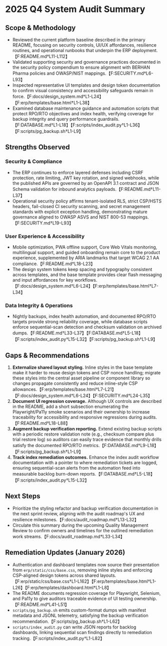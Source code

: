 # 2025 Q4 System Audit Summary

## Scope & Methodology
- Reviewed the current platform baseline described in the primary README, focusing on security controls, UI/UX affordances, resilience routines, and operational runbooks that underpin the ERP deployment.【F:README.md†L11-L112】
- Validated supporting security and governance practices documented in the security policy compendium to ensure alignment with BERHAN Pharma policies and OWASP/NIST mappings.【F:SECURITY.md†L6-L93】
- Inspected representative UI templates and design token documentation to confirm visual consistency and accessibility safeguards remain in force.【F:docs/design_system.md†L1-L24】【F:erp/templates/base.html†L1-L38】
- Examined database maintenance guidance and automation scripts that protect RPO/RTO objectives and index health, verifying coverage for backup integrity and query performance guardrails.【F:DATABASE.md†L1-L18】【F:scripts/index_audit.py†L1-L36】【F:scripts/pg_backup.sh†L1-L9】

## Strengths Observed
### Security & Compliance
- The ERP continues to enforce layered defenses including CSRF protection, rate limiting, JWT key rotation, and signed webhooks, while the published APIs are governed by an OpenAPI 3.1 contract and JSON Schema validation for inbound analytics payloads.【F:README.md†L11-L37】
- Operational security policy affirms tenant-isolated RLS, strict CSP/HSTS headers, fail-closed CI security scanning, and secret management standards with explicit exception handling, demonstrating mature governance aligned to OWASP ASVS and NIST 800-53 mappings.【F:SECURITY.md†L19-L93】

### User Experience & Accessibility
- Mobile optimization, PWA offline support, Core Web Vitals monitoring, multilingual support, and guided onboarding remain core to the product experience, supplemented by ARIA landmarks that target WCAG 2.1 AA compliance.【F:README.md†L18-L23】
- The design system tokens keep spacing and typography consistent across templates, and the base template provides clear flash messaging and input affordances for key workflows.【F:docs/design_system.md†L6-L24】【F:erp/templates/base.html†L7-L34】

### Data Integrity & Operations
- Nightly backups, index health automation, and documented RPO/RTO targets provide strong reliability coverage, while database scripts enforce sequential-scan detection and checksum validation on archived dumps.【F:README.md†L33-L37】【F:DATABASE.md†L5-L18】【F:scripts/index_audit.py†L15-L32】【F:scripts/pg_backup.sh†L1-L9】

## Gaps & Recommendations
1. **Externalize shared layout styling.** Inline styles in the base template make it harder to reuse design tokens and CSP nonce handling; migrate these styles into the central asset pipeline or component library so changes propagate consistently and reduce inline-style CSP allowances.【F:erp/templates/base.html†L7-L21】【F:docs/design_system.md†L6-L24】【F:SECURITY.md†L24-L35】
2. **Document UI regression coverage.** Although UX controls are described in the README, add a short subsection enumerating the Playwright/Pa11y smoke scenarios and their ownership to increase traceability for accessibility and responsive regressions during audits.【F:README.md†L18-L88】
3. **Augment backup verification reporting.** Extend existing backup scripts with a periodic restore validation note (e.g., checksum compare plus trial restore log) so auditors can easily trace evidence that monthly drills satisfy the documented RPO/RTO metrics.【F:DATABASE.md†L9-L18】【F:scripts/pg_backup.sh†L1-L9】
4. **Track index remediation outcomes.** Enhance the index audit workflow documentation with a pointer to where remediation tickets are logged, ensuring sequential-scan alerts from the automation feed into measurable backlog burn-down reports.【F:DATABASE.md†L5-L18】【F:scripts/index_audit.py†L15-L32】

## Next Steps
- Prioritize the styling refactor and backup verification documentation in the next sprint review, aligning with the audit roadmap's UX and resilience milestones.【F:docs/audit_roadmap.md†L13-L32】
- Circulate this summary during the upcoming Quality Management Review to confirm owners and timelines for the outlined remediation work streams.【F:docs/audit_roadmap.md†L33-L34】

## Remediation Updates (January 2026)
- Authentication and dashboard templates now source their presentation from `erp/static/css/base.css`, removing inline styles and enforcing CSP-aligned design tokens across shared layouts.【F:erp/static/css/base.css†L1-L162】【F:erp/templates/base.html†L1-L26】【F:erp/templates/dashboard.html†L1-L8】
- The README documents regression coverage for Playwright, Selenium, and Pa11y to give auditors traceable evidence of UI testing ownership.【F:README.md†L41-L51】
- `scripts/pg_backup.sh` emits custom-format dumps with manifest metadata and JSONL telemetry, satisfying the backup verification recommendation.【F:scripts/pg_backup.sh†L1-L62】
- `scripts/index_audit.py` can write JSON reports for backlog dashboards, linking sequential scan findings directly to remediation tracking.【F:scripts/index_audit.py†L1-L82】
